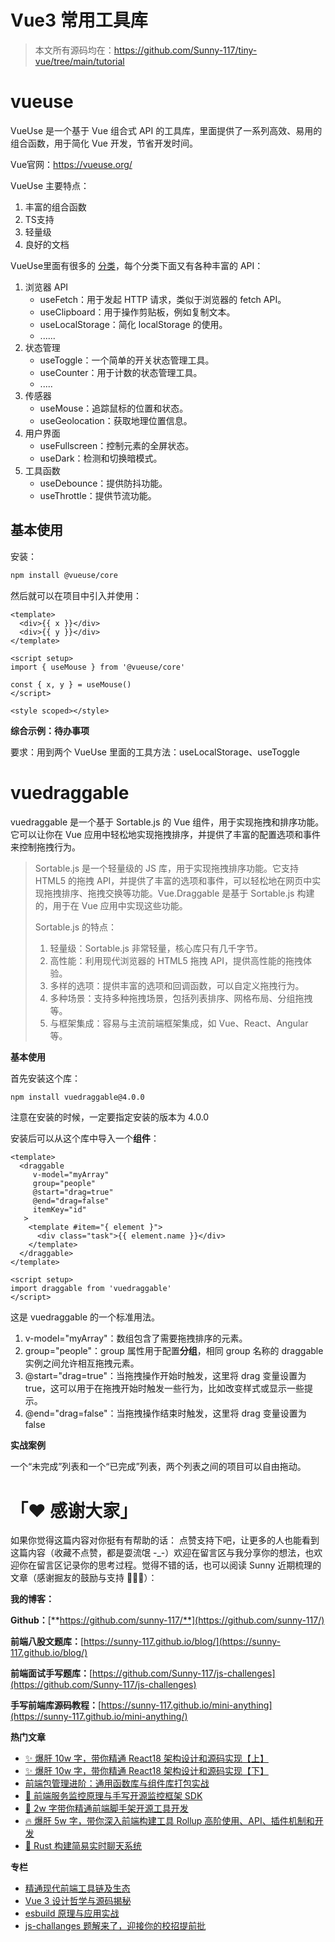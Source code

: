 # Vue3 常用工具库

> 本文所有源码均在：https://github.com/Sunny-117/tiny-vue/tree/main/tutorial

# vueuse

VueUse 是一个基于 Vue 组合式 API 的工具库，里面提供了一系列高效、易用的组合函数，用于简化 Vue 开发，节省开发时间。

Vue官网：https://vueuse.org/

VueUse 主要特点：

1. 丰富的组合函数
2. TS支持
3. 轻量级
4. 良好的文档

VueUse里面有很多的 [分类](https://vueuse.org/functions.html)，每个分类下面又有各种丰富的 API：

1. 浏览器 API
   - useFetch：用于发起 HTTP 请求，类似于浏览器的 fetch API。
   - useClipboard：用于操作剪贴板，例如复制文本。
   - useLocalStorage：简化 localStorage 的使用。
   - ......
2. 状态管理
   - useToggle：一个简单的开关状态管理工具。
   - useCounter：用于计数的状态管理工具。
   - .....
3. 传感器
   - useMouse：追踪鼠标的位置和状态。
   - useGeolocation：获取地理位置信息。
4. 用户界面
   - useFullscreen：控制元素的全屏状态。
   - useDark：检测和切换暗模式。
5. 工具函数
   - useDebounce：提供防抖功能。
   - useThrottle：提供节流功能。

## 基本使用

安装：

```bash
npm install @vueuse/core
```

然后就可以在项目中引入并使用：

```vue
<template>
  <div>{{ x }}</div>
  <div>{{ y }}</div>
</template>

<script setup>
import { useMouse } from '@vueuse/core'

const { x, y } = useMouse()
</script>

<style scoped></style>
```



**综合示例：待办事项**

要求：用到两个 VueUse 里面的工具方法：useLocalStorage、useToggle


# vuedraggable

vuedraggable 是一个基于 Sortable.js 的 Vue 组件，用于实现拖拽和排序功能。它可以让你在 Vue 应用中轻松地实现拖拽排序，并提供了丰富的配置选项和事件来控制拖拽行为。

>Sortable.js 是一个轻量级的 JS 库，用于实现拖拽排序功能。它支持 HTML5 的拖拽 API，并提供了丰富的选项和事件，可以轻松地在网页中实现拖拽排序、拖拽交换等功能。Vue.Draggable 是基于 Sortable.js 构建的，用于在 Vue 应用中实现这些功能。
>
>Sortable.js 的特点：
>
>1. 轻量级：Sortable.js 非常轻量，核心库只有几千字节。
>2. 高性能：利用现代浏览器的 HTML5 拖拽 API，提供高性能的拖拽体验。
>3. 多样的选项：提供丰富的选项和回调函数，可以自定义拖拽行为。
>4. 多种场景：支持多种拖拽场景，包括列表排序、网格布局、分组拖拽等。
>5. 与框架集成：容易与主流前端框架集成，如 Vue、React、Angular 等。



**基本使用**

首先安装这个库：

```bash
npm install vuedraggable@4.0.0
```

注意在安装的时候，一定要指定安装的版本为 4.0.0

安装后可以从这个库中导入一个**组件**：

```vue
<template>
  <draggable 
     v-model="myArray" 
     group="people" 
     @start="drag=true" 
     @end="drag=false" 
     itemKey="id"
   >
    <template #item="{ element }">
      <div class="task">{{ element.name }}</div>
    </template>
  </draggable>
</template>

<script setup>
import draggable from 'vuedraggable'
</script>
```

这是 vuedraggable 的一个标准用法。

1. v-model="myArray"：数组包含了需要拖拽排序的元素。
2. group="people"：group 属性用于配置**分组**，相同 group 名称的 draggable 实例之间允许相互拖拽元素。
3. @start="drag=true"：当拖拽操作开始时触发，这里将 drag 变量设置为 true，这可以用于在拖拽开始时触发一些行为，比如改变样式或显示一些提示。
4. @end="drag=false"：当拖拽操作结束时触发，这里将 drag 变量设置为 false



**实战案例**

一个“未完成”列表和一个“已完成”列表，两个列表之间的项目可以自由拖动。


# 「❤️ 感谢大家」

如果你觉得这篇内容对你挺有有帮助的话：
点赞支持下吧，让更多的人也能看到这篇内容（收藏不点赞，都是耍流氓 -\_-）欢迎在留言区与我分享你的想法，也欢迎你在留言区记录你的思考过程。觉得不错的话，也可以阅读 Sunny 近期梳理的文章（感谢掘友的鼓励与支持 🌹🌹🌹）：

**我的博客：**

**Github：**[**https://github.com/sunny-117/**](https://github.com/sunny-117/)

**前端八股文题库：**[https://sunny-117.github.io/blog/](https://sunny-117.github.io/blog/)

**前端面试手写题库：**[https://github.com/Sunny-117/js-challenges](https://github.com/Sunny-117/js-challenges)

**手写前端库源码教程：**[https://sunny-117.github.io/mini-anything](https://sunny-117.github.io/mini-anything/)

**热门文章**

- [✨ 爆肝 10w 字，带你精通 React18 架构设计和源码实现【上】](https://juejin.cn/spost/7381371976035532835)
- [✨ 爆肝 10w 字，带你精通 React18 架构设计和源码实现【下】](https://juejin.cn/spost/7381395976676196387)
- [前端包管理进阶：通用函数库与组件库打包实战](https://juejin.cn/post/7376827589909266458)
- [🍻 前端服务监控原理与手写开源监控框架 SDK](https://juejin.cn/post/7374265502669160482)
- [🚀 2w 字带你精通前端脚手架开源工具开发](https://juejin.cn/post/7363607004348989479)
- [🔥 爆肝 5w 字，带你深入前端构建工具 Rollup 高阶使用、API、插件机制和开发](https://juejin.cn/post/7363607004348923943)
- [🚀 Rust 构建简易实时聊天系统](https://juejin.cn/post/7389952004792434688)

**专栏**

- [精通现代前端工具链及生态](https://juejin.cn/column/7287224080172302336)
- [Vue 3 设计哲学与源码揭秘](https://juejin.cn/column/7391745629876830208)
- [esbuild 原理与应用实战](https://juejin.cn/column/7285233095058718756)
- [js-challanges 题解来了，迎接你的校招提前批](https://juejin.cn/column/7244788137410560055)
